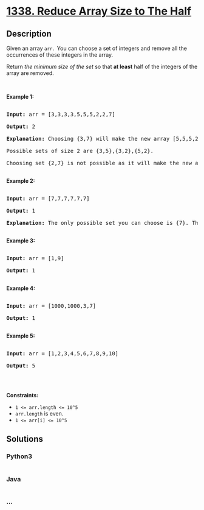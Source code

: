 # [1338. Reduce Array Size to The Half](https://leetcode.com/problems/reduce-array-size-to-the-half)



## Description

<p>Given an array <code>arr</code>.&nbsp; You can choose a set of integers and remove all the occurrences of these integers in the array.</p>



<p>Return <em>the minimum size of the set</em> so that <strong>at least</strong> half of the integers of the array are removed.</p>



<p>&nbsp;</p>

<p><strong>Example 1:</strong></p>



<pre>

<strong>Input:</strong> arr = [3,3,3,3,5,5,5,2,2,7]

<strong>Output:</strong> 2

<strong>Explanation:</strong> Choosing {3,7} will make the new array [5,5,5,2,2] which has size 5 (i.e equal to half of the size of the old array).

Possible sets of size 2 are {3,5},{3,2},{5,2}.

Choosing set {2,7} is not possible as it will make the new array [3,3,3,3,5,5,5] which has size greater than half of the size of the old array.

</pre>



<p><strong>Example 2:</strong></p>



<pre>

<strong>Input:</strong> arr = [7,7,7,7,7,7]

<strong>Output:</strong> 1

<strong>Explanation:</strong> The only possible set you can choose is {7}. This will make the new array empty.

</pre>



<p><strong>Example 3:</strong></p>



<pre>

<strong>Input:</strong> arr = [1,9]

<strong>Output:</strong> 1

</pre>



<p><strong>Example 4:</strong></p>



<pre>

<strong>Input:</strong> arr = [1000,1000,3,7]

<strong>Output:</strong> 1

</pre>



<p><strong>Example 5:</strong></p>



<pre>

<strong>Input:</strong> arr = [1,2,3,4,5,6,7,8,9,10]

<strong>Output:</strong> 5

</pre>



<p>&nbsp;</p>

<p><strong>Constraints:</strong></p>



<ul>
	<li><code>1 &lt;= arr.length &lt;= 10^5</code></li>
	<li><code>arr.length</code> is even.</li>
	<li><code>1 &lt;= arr[i] &lt;= 10^5</code></li>
</ul>

## Solutions

<!-- tabs:start -->

### **Python3**

```python

```

### **Java**

```java

```

### **...**

```

```

<!-- tabs:end -->
